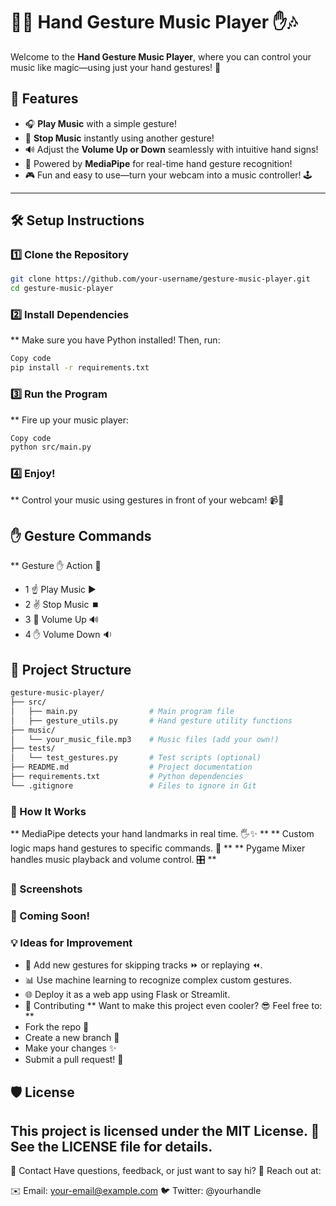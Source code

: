 # 🎵✨ Hand Gesture Music Player ✋🎶

Welcome to the **Hand Gesture Music Player**, where you can control your music like magic—using just your hand gestures! 🚀

## 🌟 Features
- 🎧 **Play Music** with a simple gesture!
- 🛑 **Stop Music** instantly using another gesture!
- 🔊 Adjust the **Volume Up or Down** seamlessly with intuitive hand signs!
- 🎥 Powered by **MediaPipe** for real-time hand gesture recognition!
- 🎮 Fun and easy to use—turn your webcam into a music controller! 🕹️

---

## 🛠️ Setup Instructions

### 1️⃣ **Clone the Repository**
```bash
git clone https://github.com/your-username/gesture-music-player.git
cd gesture-music-player
```

### 2️⃣ Install Dependencies
** Make sure you have Python installed! Then, run:

```bash
Copy code
pip install -r requirements.txt
```

### 3️⃣ Run the Program
** Fire up your music player:

```bash
Copy code
python src/main.py
```

### 4️⃣ Enjoy!
** Control your music using gestures in front of your webcam! 📹🎉

## ✋ Gesture Commands
** Gesture ✋	Action 🎵
* 1 ☝️	Play Music ▶️
* 2 ✌️	Stop Music ⏹️
* 3 🤟	Volume Up 🔊
* 4 ✋	Volume Down 🔉
## 📂 Project Structure
```bash
gesture-music-player/
├── src/
│   ├── main.py                # Main program file
│   ├── gesture_utils.py       # Hand gesture utility functions
├── music/
│   └── your_music_file.mp3    # Music files (add your own!)
├── tests/
│   └── test_gestures.py       # Test scripts (optional)
├── README.md                  # Project documentation
├── requirements.txt           # Python dependencies
└── .gitignore                 # Files to ignore in Git
```
### 🧠 How It Works
** MediaPipe detects your hand landmarks in real time. 🖐️✨ **
** Custom logic maps hand gestures to specific commands. 🧩 **
** Pygame Mixer handles music playback and volume control. 🎛️ **
### 📸 Screenshots


### 🎥 Coming Soon!


### 💡 Ideas for Improvement
* 🧪 Add new gestures for skipping tracks ⏩ or replaying ⏪. 
* 📊 Use machine learning to recognize complex custom gestures.
* 🌐 Deploy it as a web app using Flask or Streamlit.
* 🤝 Contributing
** Want to make this project even cooler? 😎 Feel free to: **
* Fork the repo 🍴
* Create a new branch 🌿
* Make your changes ✨
* Submit a pull request! 🚀

## 🛡️ License
## This project is licensed under the MIT License. 📜 See the LICENSE file for details.

💬 Contact
Have questions, feedback, or just want to say hi? 👋 Reach out at:

✉️ Email: your-email@example.com
🐦 Twitter: @yourhandle
